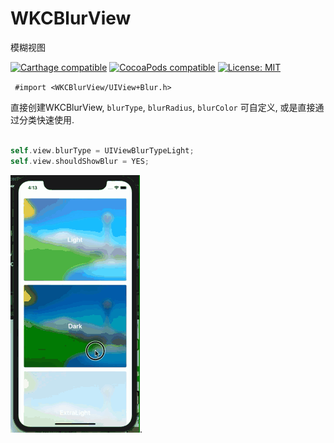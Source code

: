 # WKCBlurView
模糊视图

[![Carthage compatible](https://img.shields.io/badge/Carthage-compatible-4BC51D.svg?style=flat)](https://github.com/Carthage/Carthage#adding-frameworks-to-an-application) [![CocoaPods compatible](https://img.shields.io/cocoapods/v/WKCBlurView.svg?style=flat)](https://cocoapods.org/pods/WKCBlurView) [![License: MIT](https://img.shields.io/cocoapods/l/WKCBlurView.svg?style=flat)](http://opensource.org/licenses/MIT)

` #import <WKCBlurView/UIView+Blur.h>`

直接创建WKCBlurView, `blurType`, `blurRadius`,  `blurColor` 可自定义, 或是直接通过分类快速使用.

```swift

self.view.blurType = UIViewBlurTypeLight;
self.view.shouldShowBlur = YES;

```

  ![Alt text](https://github.com/WKCLoveYang/WKCBlurView/raw/master/screenShort/blur.gif).


